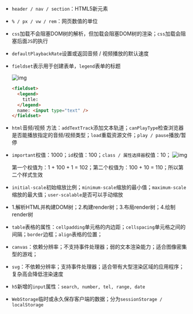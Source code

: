* `header / nav / section`：HTML5新元素

* `% / px / vw / rem`：网页数值的单位

* `css`加载不会阻塞DOM树的解析，但加载会阻塞DOM树的渲染；`css`加载会阻塞后面`JS`的执行

* `defaultPlaybackRate`设置或返回音频 / 视频播放的默认速度

* `fieldset`表示用于创建表单，`legend`表单的标题

  ![img](https://uploadfiles.nowcoder.com/images/20200220/956413803_1582172767959_09BB34A601252C50DBBCCA3FF147B81F)

  ```html
  <fieldset>
    <legend>
      title:
    </legend>
    name: <input type="text" />
  </fieldset>
  ```

* `html`音频/视频 方法：`addTextTrack`添加文本轨道；`canPlayType`检查浏览器是否能播放指定的音频/视频类型；`load`重载资源文件；`play / pause`播放/暂停

* `important`权值：1000；`id`权值：100；`class / 属性选择器`权值：10；
  ![img](https://uploadfiles.nowcoder.com/images/20161116/5918115_1479277228464_E32BB148C7AF99C0CB9976B46A436D1E)

  第一个权值为：1 + 100 + 1 = 102；第二个权值为：100 + 10 = 110；所以第二个样式生效

* `initial-scale`初始缩放比例；`minimum-scale`缩放的最小值；`maximum-scale`缩放的最大值；`user-scalable`是否可以手动缩放
* 1.解析HTML并构建DOM树；2.构建render树；3.布局render树；4.绘制render树
* `table`表格的属性：`cellpadding`单元格的内边距；`cellspacing`单元格之间的间隔；`border`边框；`align`表格的位置；
* `canvas`：依赖分辨率；不支持事件处理器；弱的文本渲染能力；适合图像密集型的游戏；
* `svg`：不依赖分辨率；支持事件处理器；适合带有大型渲染区域的应用程序；复杂高会降低渲染速度
* `h5`新增的`input`属性：`search, number, tel, range, date`
* `WebStorage`临时或永久保存客户端的数据；分为`sessionStorage / localStorage`